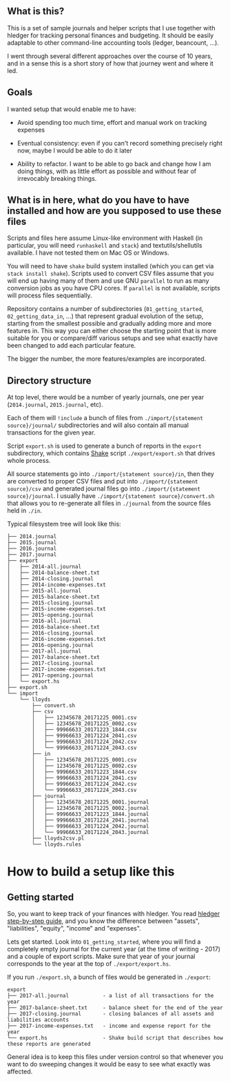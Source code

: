 ## What is this?

This is a set of sample journals and helper scripts that I use together with hledger for tracking personal finances
and budgeting. It should be easily adaptable to other command-line accounting tools (ledger, beancount, ...).

I went through several different approaches over the course of 10 years, and in a sense this is a short story of
how that journey went and where it led.

## Goals

I wanted setup that would enable me to have:

- Avoid spending too much time, effort and manual work on tracking expenses

- Eventual consistency: even if you can't record something precisely right now, maybe I would be able to do it later

- Ability to refactor. I want to be able to go back and change how I am doing things, with as little effort as possible and without fear of irrevocably breaking things.

## What is in here, what do you have to have installed and how are you supposed to use these files

Scripts and files here assume Linux-like environment with Haskell (in particular, you will need `runhaskell` and `stack`) and textutils/shellutils available. I have not tested them on Mac OS or Windows.

You will need to have `shake` build system installed (which you can get via `stack install shake`). Scripts used to convert CSV files assume that you will end up having many of them and use GNU `parallel` to run as many conversion jobs as you have CPU cores. If `parallel` is not available, scripts will process files sequentially.

Repository contains a number of subdirectories (`01_getting_started`, `02_getting_data_in`, ...) that represent gradual evolution of the setup, starting from the smallest
possible and gradually adding more and more features in. This way you can either choose the starting point that is more suitable for you or compare/diff various setups and see
what exactly have been changed to add each particular feature.

The bigger the number, the more features/examples are incorporated.

## Directory structure

At top level, there would be a number of yearly journals, one per year (`2014.journal`, `2015.journal`, etc).

Each of them will `!include` a bunch of files from `./import/{statement source}/journal/` subdirectories and will also contain all manual transactions for the given year.

Script `export.sh` is used to generate a bunch of reports in the `export` subdirectory, which contains [Shake](http://shakebuild.com/) script `./export/export.sh` that drives whole process.

All source statements go into `./import/{statement source}/in`, then they are converted to proper CSV files and put into `./import/{statement source}/csv` and generated journal files go into `./import/{statement source}/journal`. I usually have `./import/{statement source}/convert.sh` that allows you to re-generate all files in `./journal` from the source files held in `./in`.

Typical filesystem tree will look like this:
```
├── 2014.journal
├── 2015.journal
├── 2016.journal
├── 2017.journal
├── export
│   ├── 2014-all.journal
│   ├── 2014-balance-sheet.txt
│   ├── 2014-closing.journal
│   ├── 2014-income-expenses.txt
│   ├── 2015-all.journal
│   ├── 2015-balance-sheet.txt
│   ├── 2015-closing.journal
│   ├── 2015-income-expenses.txt
│   ├── 2015-opening.journal
│   ├── 2016-all.journal
│   ├── 2016-balance-sheet.txt
│   ├── 2016-closing.journal
│   ├── 2016-income-expenses.txt
│   ├── 2016-opening.journal
│   ├── 2017-all.journal
│   ├── 2017-balance-sheet.txt
│   ├── 2017-closing.journal
│   ├── 2017-income-expenses.txt
│   ├── 2017-opening.journal
│   └── export.hs
├── export.sh
└── import
    └── lloyds
        ├── convert.sh
        ├── csv
        │   ├── 12345678_20171225_0001.csv
        │   ├── 12345678_20171225_0002.csv
        │   ├── 99966633_20171223_1844.csv
        │   ├── 99966633_20171224_2041.csv
        │   ├── 99966633_20171224_2042.csv
        │   └── 99966633_20171224_2043.csv
        ├── in
        │   ├── 12345678_20171225_0001.csv
        │   ├── 12345678_20171225_0002.csv
        │   ├── 99966633_20171223_1844.csv
        │   ├── 99966633_20171224_2041.csv
        │   ├── 99966633_20171224_2042.csv
        │   └── 99966633_20171224_2043.csv
        ├── journal
        │   ├── 12345678_20171225_0001.journal
        │   ├── 12345678_20171225_0002.journal
        │   ├── 99966633_20171223_1844.journal
        │   ├── 99966633_20171224_2041.journal
        │   ├── 99966633_20171224_2042.journal
        │   └── 99966633_20171224_2043.journal
        ├── lloyds2csv.pl
        └── lloyds.rules
```

# How to build a setup like this

## Getting started

So, you want to keep track of your finances with hledger. You read [hledger step-by-step guide](http://hledger.org/step-by-step.html#useful-accounting-concepts), and you
know the difference between "assets", "liabilities", "equity", "income" and "expenses".

Lets get started. Look into `01_getting_started`, where you will find a completely empty journal for the current year (at the time of writing - 2017) and a couple of export scripts.
Make sure that year of your journal corresponds to the year at the top of  `./export/export.hs`.

If you run `./export.sh`, a bunch of files would be generated in `./export`:
```
export
├── 2017-all.journal           - a list of all transactions for the year
├── 2017-balance-sheet.txt     - balance sheet for the end of the year
├── 2017-closing.journal       - closing balances of all assets and liabilities accounts
├── 2017-income-expenses.txt   - income and expense report for the year
└── export.hs                  - Shake build script that describes how these reports are generated
```

General idea is to keep this files under version control so that whenever you want to do sweeping changes it would be easy to see what exactly was affected.
